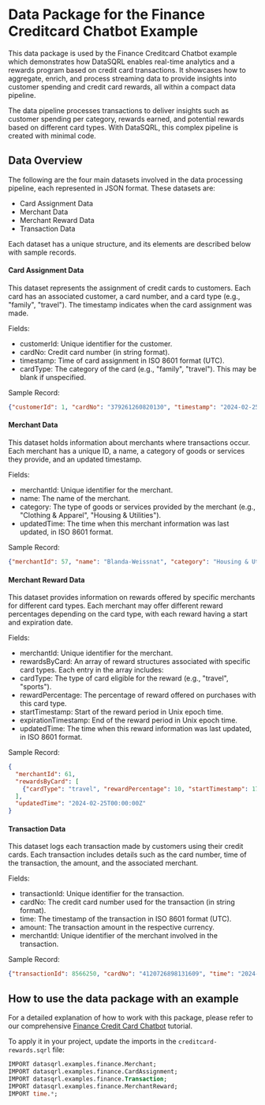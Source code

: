 # Data Package for the Finance Creditcard Chatbot Example

This data package is used by the Finance Creditcard Chatbot example which demonstrates how DataSQRL enables real-time
analytics and a rewards program based on credit card transactions. It showcases how to aggregate, enrich, and process
streaming data to provide insights into customer spending and credit card rewards, all within a compact data pipeline.

The data pipeline processes transactions to deliver insights such as customer spending per category, rewards earned,
and potential rewards based on different card types. With DataSQRL, this complex pipeline is created with minimal code.

## Data Overview

The following are the four main datasets involved in the data processing pipeline, each represented in JSON format. These datasets are:
- Card Assignment Data
- Merchant Data
- Merchant Reward Data
- Transaction Data

Each dataset has a unique structure, and its elements are described below with sample records.

#### Card Assignment Data

This dataset represents the assignment of credit cards to customers. Each card has an associated customer, a card number,
and a card type (e.g., "family", "travel"). The timestamp indicates when the card assignment was made.

Fields:
- customerId: Unique identifier for the customer.
- cardNo: Credit card number (in string format).
- timestamp: Time of card assignment in ISO 8601 format (UTC).
- cardType: The category of the card (e.g., "family", "travel"). This may be blank if unspecified.

Sample Record:
```json
{"customerId": 1, "cardNo": "379261260820130", "timestamp": "2024-02-25T00:00:00Z", "cardType": "family"}
```

####  Merchant Data

This dataset holds information about merchants where transactions occur. Each merchant has a unique ID, a name,
a category of goods or services they provide, and an updated timestamp.

Fields:
- merchantId: Unique identifier for the merchant.
- name: The name of the merchant.
- category: The type of goods or services provided by the merchant (e.g., "Clothing & Apparel", "Housing & Utilities").
- updatedTime: The time when this merchant information was last updated, in ISO 8601 format.

Sample Record:
```json
{"merchantId": 57, "name": "Blanda-Weissnat", "category": "Housing & Utilities", "updatedTime": "2024-02-25T00:00:00Z"}
```

#### Merchant Reward Data

This dataset provides information on rewards offered by specific merchants for different card types. Each merchant may offer different reward percentages depending on the card type, with each reward having a start and expiration date.

Fields:
- merchantId: Unique identifier for the merchant.
- rewardsByCard: An array of reward structures associated with specific card types. Each entry in the array includes:
- cardType: The type of card eligible for the reward (e.g., "travel", "sports").
- rewardPercentage: The percentage of reward offered on purchases with this card type.
- startTimestamp: Start of the reward period in Unix epoch time.
- expirationTimestamp: End of the reward period in Unix epoch time.
- updatedTime: The time when this reward information was last updated, in ISO 8601 format.

Sample Record:
```json
{
  "merchantId": 61,
  "rewardsByCard": [
    {"cardType": "travel", "rewardPercentage": 10, "startTimestamp": 1709164800, "expirationTimestamp": 1710979200}
  ],
  "updatedTime": "2024-02-25T00:00:00Z"
}
```

#### Transaction Data

This dataset logs each transaction made by customers using their credit cards. Each transaction includes details such as the card number, time of the transaction, the amount, and the associated merchant.

Fields:
- transactionId: Unique identifier for the transaction.
- cardNo: The credit card number used for the transaction (in string format).
- time: The timestamp of the transaction in ISO 8601 format (UTC).
- amount: The transaction amount in the respective currency.
- merchantId: Unique identifier of the merchant involved in the transaction.

Sample Record:
```json
{"transactionId": 8566250, "cardNo": "4120726898131609", "time": "2024-02-26T08:33:11.871Z", "amount": 443.45, "merchantId": 51}
```

## How to use the data package with an example

For a detailed explanation of how to work with this package, please refer to our comprehensive
[Finance Credit Card Chatbot](https://github.com/DataSQRL/datasqrl-examples/blob/main/finance-credit-card-chatbot/README.md) tutorial.

To apply it in your project, update the imports in the `creditcard-rewards.sqrl` file:
```sql
IMPORT datasqrl.examples.finance.Merchant;
IMPORT datasqrl.examples.finance.CardAssignment;
IMPORT datasqrl.examples.finance.Transaction;
IMPORT datasqrl.examples.finance.MerchantReward;
IMPORT time.*;
```

